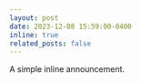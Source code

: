 ```yaml
---
layout: post
date: 2023-12-08 15:59:00-0400
inline: true
related_posts: false
---
```


A simple inline announcement.
